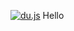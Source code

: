 [![du.js](https://raw.githubusercontent.com/ausername-1/du.js/main/assets/Untitled-1.png "du.js")](https://github.com/ausername-1/du.js/ "du.js")
Hello
